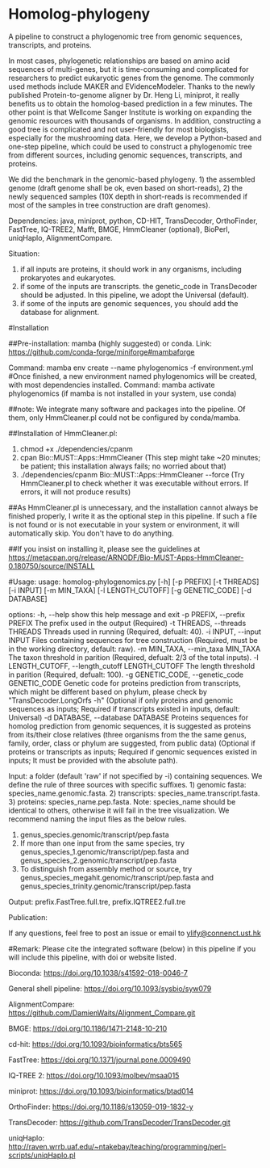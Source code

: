 # Homolog-phylogeny
A pipeline to construct a phylogenomic tree from genomic sequences, transcripts, and proteins.

In most cases, phylogenetic relationships are based on amino acid sequences of multi-genes, but it is time-consuming and complicated for researchers to predict eukaryotic genes from the genome. The commonly used methods include MAKER and EVidenceModeler. Thanks to the newly published Protein-to-genome aligner by Dr. Heng Li, miniprot, it really benefits us to obtain the homolog-based prediction in a few minutes. The other point is that Wellcome Sanger Institute is working on expanding the genomic resources with thousands of organisms. In addition, constructing a good tree is complicated and not user-friendly for most biologists, especially for the mushrooming data. Here, we develop a Python-based and one-step pipeline, which could be used to construct a phylogenomic tree from different sources, including genomic sequences, transcripts, and proteins.

We did the benchmark in the genomic-based phylogeny. 1) the assembled genome (draft genome shall be ok, even based on short-reads), 2) the newly sequenced samples (10X depth in short-reads is recommended if most of the samples in tree construction are draft genomes).

Dependencies: java, miniprot, python, CD-HIT, TransDecoder, OrthoFinder, FastTree, IQ-TREE2, Mafft, BMGE, HmmCleaner (optional), BioPerl, uniqHaplo, AlignmentCompare.


Situation: 
1) if all inputs are proteins, it should work in any organisms, including prokaryotes and eukaryotes.
2) if some of the inputs are transcripts. the genetic_code in TransDecoder should be adjusted. In this pipeline, we adopt the Universal (default).
3) if some of the inputs are genomic sequences, you should add the database for alignment.
          

#Installation

##Pre-installation: mamba (highly suggested) or conda. Link: https://github.com/conda-forge/miniforge#mambaforge 

Command: mamba env create --name phylogenomics -f environment.yml  #Once finished, a new environment named phylogenomics will be created, with most dependencies installed. 
Command: mamba activate phylogenomics (if mamba is not installed in your system, use conda)

##note: We integrate many software and packages into the pipeline. Of them, only HmmCleaner.pl could not be configured by conda/mamba. 

##Installation of HmmCleaner.pl: 
1) chmod +x ./dependencies/cpanm 
2) cpan Bio::MUST::Apps::HmmCleaner (This step might take ~20 minutes; be patient; this installation always fails; no worried about that)
3) ./dependencies/cpanm Bio::MUST::Apps::HmmCleaner --force (Try HmmCleaner.pl to check whether it was executable without errors. If errors, it will not produce results)

##As HmmCleaner.pl is unnecessary, and the installation cannot always be finished properly, I write it as the optional step in this pipeline. If such a file is not found or is not executable in your system or environment, it will automatically skip. You don't have to do anything. 

##If you insist on installing it, please see the guidelines at https://metacpan.org/release/ARNODF/Bio-MUST-Apps-HmmCleaner-0.180750/source/INSTALL

#Usage: usage: homolog-phylogenomics.py [-h] [-p PREFIX] [-t THREADS] [-i INPUT] [-m MIN_TAXA] [-l LENGTH_CUTOFF] [-g GENETIC_CODE] [-d DATABASE]

options:
  -h, --help            show this help message and exit
  -p PREFIX, --prefix PREFIX
                        The prefix used in the output (Required)
  -t THREADS, --threads THREADS
                        Threads used in running (Required, defualt: 40).
  -i INPUT, --input INPUT
                        Files containing sequences for tree construction (Required, must be in the working directory, default: raw).
  -m MIN_TAXA, --min_taxa MIN_TAXA
                        The taxon threshold in parition (Required, defualt: 2/3 of the total inputs).
  -l LENGTH_CUTOFF, --length_cutoff LENGTH_CUTOFF
                        The length threshold in parition (Required, defualt: 100).
  -g GENETIC_CODE, --genetic_code GENETIC_CODE
                        Genetic code for proteins prediction from transcripts, which might be different based on phylum, please check by "TransDecoder.LongOrfs -h" (Optional if only
                        proteins and genomic sequences as inputs; Required if transcripts existed in inputs, default: Universal)
  -d DATABASE, --database DATABASE
                        Proteins sequences for homolog prediction from genomic sequences, it is suggested as proteins from its/their close relatives (three organisms from the the same
                        genus, family, order, class or phylum are suggested, from public data) (Optional if proteins or transcripts as inputs; Required if genomic sequences existed in
                        inputs; It must be provided with the absolute path).

Input: a folder (default 'raw' if not specified by -i) containing sequences. 
We define the rule of three sources with specific suffixes. 1) genomic fasta: species_name.genomic.fasta. 2) transcripts: species_name.transcript.fasta. 3) proteins: species_name.pep.fasta. 
Note: species_name should be identical to others, otherwise it will fail in the tree visualization. We recommend naming the input files as the below rules.
1) genus_species.genomic/transcript/pep.fasta
2) If more than one input from the same species, try genus_species_1.genomic/transcript/pep.fasta and genus_species_2.genomic/transcript/pep.fasta
3) To distinguish from assembly method or source, try genus_species_megahit.genomic/transcript/pep.fasta and genus_species_trinity.genomic/transcript/pep.fasta

Output: prefix.FastTree.full.tre, prefix.IQTREE2.full.tre


Publication:

If any questions, feel free to post an issue or email to ylify@connenct.ust.hk

#Remark: Please cite the integrated software (below) in this pipeline if you will include this pipeline, with doi or website listed.

Bioconda: https://doi.org/10.1038/s41592-018-0046-7

General shell pipeline: https://doi.org/10.1093/sysbio/syw079

AlignmentCompare: https://github.com/DamienWaits/Alignment_Compare.git

BMGE: https://doi.org/10.1186/1471-2148-10-210

cd-hit: https://doi.org/10.1093/bioinformatics/bts565

FastTree: https://doi.org/10.1371/journal.pone.0009490

IQ-TREE 2: https://doi.org/10.1093/molbev/msaa015

miniprot: https://doi.org/10.1093/bioinformatics/btad014

OrthoFinder: https://doi.org/10.1186/s13059-019-1832-y

TransDecoder: https://github.com/TransDecoder/TransDecoder.git

uniqHaplo: http://raven.wrrb.uaf.edu/~ntakebay/teaching/programming/perl-scripts/uniqHaplo.pl
